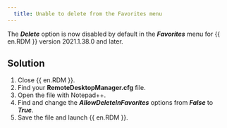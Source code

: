 ```yaml
---
  title: Unable to delete from the Favorites menu
---
```

The ***Delete*** option is now disabled by default in the ***Favorites*** menu for {{ en.RDM }} version 2021.1.38.0 and later.
## Solution
1. Close {{ en.RDM }}.
1. Find your **RemoteDesktopManager.cfg** file.
1. Open the file with Notepad++.
1. Find and change the ***AllowDeleteInFavorites*** options from ***False*** to ***True***.
1. Save the file and launch {{ en.RDM }}.
